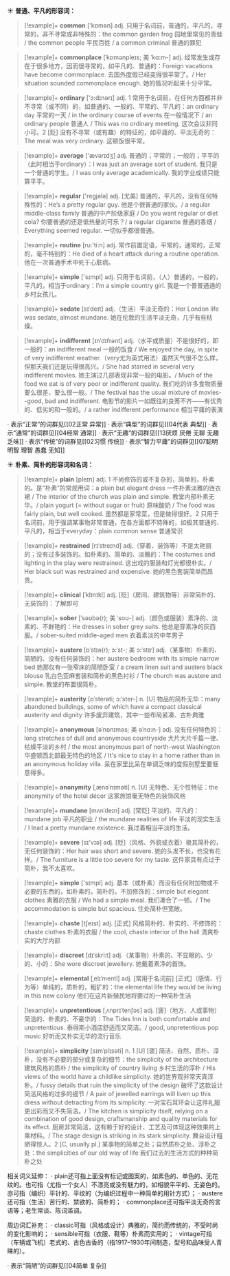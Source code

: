 ☀ <span class="category">**普通、平凡的形容词：**</span>
>[!example]+ <span class="vocabulary">**common**</span> ['kɒmən] 
> <span class="definition">adj. 只用于名词前，普通的，平凡的，寻常的，非不寻常或非特殊的：</span>the common garden frog 园地里常见的青蛙 / the common people 平民百姓 / a common criminal 普通的罪犯
           
>[!example]+ <span class="vocabulary">**commonplace**</span> [ˈkɒmənpleɪs; 美 ˈkɑ:m-]
> <span class="definition">adj. 经常发生或存在于很多地方，因而很寻常的，如平凡的、普通的：</span>Foreign vacations have become commonplace. 去国外度假已经变得很平常了。/ Her situation sounded commonplace enough. 她的情况听起来十分平常。

>[!example]+ <span class="vocabulary">**ordinary**</span> ['ɔ:dɪnərɪ] 
> <span class="definition">adj. 1 常用于名词前，在任何方面都并非不寻常（或不同）的，如普通的、一般的、平常的、平凡的：</span>an ordinary day 平常的一天 / in the ordinary course of events 在一般情况下 / an ordinary people 普通人 / This was no ordinary meeting. 这次会议非同小可。<span class="definition">2 [贬] 没有不寻常（或有趣）的特征的，如平庸的、平淡无奇的：</span>The meal was very ordinary. 这顿饭很平常。

>[!example]+ <span class="vocabulary">**average**</span> ['ævərɪdӡ] 
> <span class="definition">adj. 普通的；平常的；一般的；平平的（此时相当于ordinary）：</span>I was just an average sort of student. 我只是一个普通的学生。/ I was only average academically. 我的学业成绩只能算平平。

>[!example]+ <span class="vocabulary">**regular**</span> ['reɡjələ] 
> <span class="definition">adj. [尤美] 普通的，平凡的，没有任何特殊性的：</span>He’s a pretty regular guy. 他是个很普通的家伙。/ a regular middle-class family 普通的中产阶级家庭 / Do you want regular or diet cola? 你要普通的还是低热量的可乐？/ a regular cigarette 普通的香烟 / Everything seemed regular. 一切似乎都很普通。

>[!example]+ <span class="vocabulary">**routine**</span> [ru:'ti:n] 
> <span class="definition">adj. 常作前置定语，平常的，通常的，正常的，毫不特别的：</span>He died of a heart attack during a routine operation. 他在一次普通手术中死于心脏病。

>[!example]+ <span class="vocabulary">**simple**</span> ['sɪmpl] 
> <span class="definition">adj. 只用于名词前，（人）普通的，一般的，平凡的，相当于ordinary：</span>I’m a simple country girl. 我是一个普普通通的乡村女孩儿。
          
>[!example]+ <span class="vocabulary">**sedate**</span> [sɪˈdeɪt]
> <span class="definition">adj.（生活）平淡无奇的：</span>Her London life was sedate, almost mundane. 她在伦敦的生活平淡无奇，几乎有些枯燥。
           
>[!example]+ <span class="vocabulary">**indifferent**</span> [ɪnˈdɪfrənt]
> <span class="definition">adj.（水平或质量）不是很好的，即一般的：</span>an indifferent meal 一般的饭食 / We enjoyed the day, in spite of very indifferent weather.（very尤为英式用法）虽然天气很不怎么样，但那天我们还是玩得很高兴。/ She had starred in several very indifferent movies. 她主演过几部表现非常一般的电影。/ Much of the food we eat is of very poor or indifferent quality. 我们吃的许多食物质量要么很差，要么很一般。/ The festival has the usual mixture of movies--good, bad and indifferent. 电影节的影片一如既往的良莠不齐——有优秀的、低劣的和一般的。/ a rather indifferent performance 相当平庸的表演

· 表示“正常”的词群见[[02正常 异常]]
· 表示“典型”的词群见[[04代表 典型]]
· 表示“通常”的词群见[[04经常 通常]]
· 表示“无趣”的词群见[[13厌烦 厌倦 无聊 无趣 乏味]]
· 表示“传统”的词群见[[02习惯 传统]]
· 表示“智力平庸”的词群见[[07聪明 明智 理智 愚蠢 无知]]

☀ <span class="category">**朴素、简朴的形容词和名词：**</span>
>[!example]+ <span class="vocabulary">**plain**</span> [pleɪn] 
> <span class="definition">adj. 1 不尚修饰的或不复杂的，简单的，朴素的。是“朴素”的常规用词：</span>a plain but elegant dress 一件朴素淡雅的连衣裙 / The interior of the church was plain and simple. 教堂内部朴素无华。/ plain yogurt (= without sugar or fruit) 原味酸奶 / The food was fairly plain, but well cooked. 虽然都是家常菜，但是做得很好。<span class="definition">2 只用于名词前，用于强调某事物非常普通，在各方面都不特殊的，如极其普通的、平凡的，相当于everyday：</span>plain common sense 普通常识
                                 
>[!example]+ <span class="vocabulary">**restrained**</span> [rɪˈstreɪnd]
> <span class="definition">adj.（穿着、装饰等）不是太艳丽的；没有过多装饰的。如朴素的、简单的、淡雅的：</span>The costumes and lighting in the play were restrained. 这出戏的服装和灯光都很朴实。/ Her black suit was restrained and expensive. 她的黑色套装简单而昂贵。
           
>[!example]+ <span class="vocabulary">**clinical**</span> [ˈklɪnɪkl]
> <span class="definition">adj. [贬]（房间、建筑物等）非常简朴的、无装饰的：</span>了解即可

>[!example]+ <span class="vocabulary">**sober**</span> [ˈsəʊbə(r); 美 ˈsoʊ-]
> <span class="definition">adj.（颜色或服装）素净的、淡素的、不鲜艳的：</span>He dresses in sober grey suits. 他总是穿素净的灰西服。/ sober-suited middle-aged men 衣着素淡的中年男子

>[!example]+ <span class="vocabulary">**austere**</span> [ɒˈstɪə(r); ɔ:ˈst-; 美 ɔ:ˈstɪr]
> <span class="definition">adj.（某事物）朴素的、简陋的、没有任何装饰的：</span>her austere bedroom with its simple narrow bed 她那仅有一张窄床的简陋卧室 / a cream linen suit and austere black blouse 乳白色亚麻套装和简朴的黑色衬衫 / The church was austere and simple. 教堂的布置很简朴。
           
>[!example]+ <span class="vocabulary">**austerity**</span> [ɒˈsterəti; ɔ:ˈster-]
> <span class="definition">n. [U] 物品的简朴无华：</span>many abandoned buildings, some of which have a compact classical austerity and dignity 许多废弃建筑，其中一些布局紧凑、古朴典雅
           
>[!example]+ <span class="vocabulary">**anonymous**</span> [əˈnɒnɪməs; 美 əˈnɑ:n-]
> <span class="definition">adj. 没有任何特色的：</span>long stretches of dull and anonymous countryside 大片大片千篇一律、枯燥平淡的乡村 / the most anonymous part of north-west Washington 华盛顿西北部最无特色的地区 / It's nice to stay in a home rather than in an anonymous holiday villa. 呆在家里比呆在单调乏味的度假别墅里要惬意得多。
          
>[!example]+ <span class="vocabulary">**anonymity**</span> [ˌænəˈnɪməti]
> <span class="definition">n. [U] 无特色、无个性特征：</span>the anonymity of the hotel décor 这家旅馆毫无特色的装饰风格
           
>[!example]+ <span class="vocabulary">**mundane**</span> [mʌnˈdeɪn]
> <span class="definition">adj. [常贬] 平淡的、平凡的：</span>mundane job 平凡的职业 / the mundane realities of life 平淡的现实生活 / I lead a pretty mundane existence. 我过着相当平淡的生活。

>[!example]+ <span class="vocabulary">**severe**</span> [sɪ'vɪə] 
> <span class="definition">adj. [贬]（风格、外貌或衣着）极其简朴的，无任何装饰的：</span>Her hair was short and severe. 她的头发不长，也没有花样。/ The furniture is a little too severe for my taste. 这件家具有点过于简朴，我不太喜欢。 

>[!example]+ <span class="vocabulary">**simple**</span> ['sɪmpl] 
> <span class="definition">adj. 基本（或朴素）而没有任何附加物或不必要的东西的，如朴素的，简朴的，不加修饰的：</span>simple but elegant clothes 素雅的衣服 / We had a simple meal. 我们凑合了一顿。/ The accommodation is simple but spacious. 住处简朴但宽敞。

>[!example]+ <span class="vocabulary">**chaste**</span> [tʃeɪst]
> <span class="definition">adj. [正式] 风格简朴的、朴实的、不修饰的：</span>chaste clothes 朴素的衣服 / the cool, chaste interior of the hall 清爽朴实的大厅内部           

>[!example]+ <span class="vocabulary">**discreet**</span> [dɪˈskri:t]
> <span class="definition">adj.（某事物）朴素的、不显眼的、少的、小的：</span>She wore discreet jewellery. 她戴着素净的首饰。
           
>[!example]+ <span class="vocabulary">**elemental**</span> [ˌelɪˈmentl]
> <span class="definition">adj. [常用于名词前] [正式]（感情、行为等）单纯的，质朴的，粗犷的：</span>the elemental life they would be living in this new colony 他们在这片新殖民地将要过的一种简朴生活
            
>[!example]+ <span class="vocabulary">**unpretentious**</span> [ˌʌnprɪˈtenʃəs]
> <span class="definition">adj. [褒]（地方、人或事物）简洁的、朴素的、不豪华的：</span>The Tides Inn is both comfortable and unpretentious. 泰得斯小酒店舒适而又简洁。/ good, unpretentious pop music 好听而又朴实无华的流行音乐          
           
>[!example]+ <span class="vocabulary">**simplicity**</span> [sɪmˈplɪsəti]
> <span class="definition">n. 1 [U] [褒] 简洁、自然、质朴、淳朴，没有不必要的部分或复杂的细节：</span>the simplicity of the architecture 建筑风格的质朴 / the simplicity of country living 乡村生活的淳朴 / His views of the world have a childlike simplicity. 她的世界观非常天真淳朴。/ fussy details that ruin the simplicity of the design 破坏了这款设计简洁风格的过多的细节 / A pair of jewelled earrings will liven up this dress without detracting from its simplicity. 一对宝石耳环会让这件礼服更出彩而又不失简洁。/ The kitchen is simplicity itself, relying on a combination of good design, craftsmanship and quality materials for its effect. 厨房非常简洁，这有赖于好的设计、工艺及可体现这种效果的上乘材料。/ The stage design is striking in its stark simplicity. 舞台设计粗陋得惊人。<span class="definition">2 [C, usually pl.] 某事物的简单之处；自然质朴之处、淳朴之处：</span>the simplicities of our old way of life 我们过去的生活方式的种种简朴之处

相关词义延伸：
· plain还可指上面没有标记或图案的，如素色的、单色的、无花纹的。也可指（尤指一个女人）不漂亮或没有魅力的，如相貌平平的、无姿色的。亦可指（编织）平针的、平纹的（为编织过程中一种简单的用针方式）；
· austere还可指（生活）苦行的、禁欲的、简朴的；
· commonplace还可指平淡无奇的言语等；老生常谈、陈词滥调。

周边词汇补充：
· classic可指（风格或设计）典雅的，简约而传统的，不受时尚的变化影响的；
· sensible可指（衣服、鞋等）朴素而实用的；
· vintage可指（车辆或飞机）老式的、古色古香的（指1917–1930年间制造，型号和品味受人青睐的）。

· 表示“简陋”的词群见[[04简单 复杂]]
